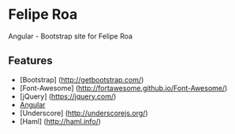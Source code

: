 # Felipe Roa
Angular - Bootstrap site for Felipe Roa

## Features

- [Bootstrap] (http://getbootstrap.com/)
- [Font-Awesome] (http://fortawesome.github.io/Font-Awesome/)
- [jQuery] (https://jquery.com/)
- [Angular](https://angularjs.org/)
- [Underscore] (http://underscorejs.org/)
- [Haml] (http://haml.info/)

